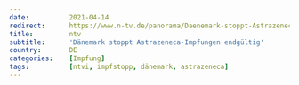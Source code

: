 ```yaml
---
date:          2021-04-14
redirect:      https://www.n-tv.de/panorama/Daenemark-stoppt-Astrazeneca-Impfungen-endgueltig-article22489707.html
title:         ntv
subtitle:      'Dänemark stoppt Astrazeneca-Impfungen endgültig'
country:       DE
categories:    [Impfung]
tags:          [ntvi, impfstopp, dänemark, astrazeneca]
---
```

